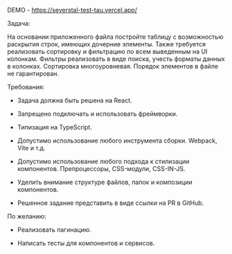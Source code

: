 DEMO - https://severstal-test-tau.vercel.app/

Задача:

На основании приложенного файла постройте таблицу с возможностью раскрытия строк, имеющих дочерние элементы.
Также требуется реализовать сортировку и фильтрацию по всем выведенным на UI колонкам.
Фильтры реализовать в виде поиска, учесть форматы данных в колонках. Сортировка многоуровневая.
Порядок элементов в файле не гарантирован.

Требования:

- Задача должна быть решена на React.

- Запрещено подключать и использовать фреймворки.

- Типизация на TypeScript.

- Допустимо использование любого инструмента сборки. Webpack, Vite и т.д.

- Допустимо использование любого подхода к стилизации компонентов. Препроцессоры, CSS-модули, CSS-IN-JS.

- Уделить внимание структуре файлов, папок и композиции компонентов.

- Решенное задание представить в виде ссылки на PR в GitHub.

По желанию:

- Реализовать пагинацию.

- Написать тесты для компонентов и сервисов.
